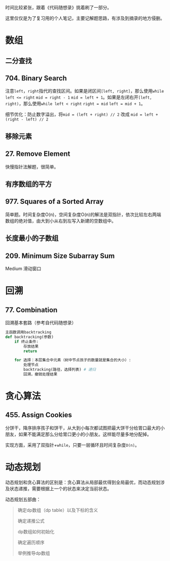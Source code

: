 时间比较紧张，跟着《代码随想录》挑着刷了一部分。

这里仅仅是为了复习用的个人笔记，主要记解题思路，有涉及到摘录的地方侵删。

# 数组
## 二分查找
## 704. Binary Search
注意`left`，`right`指代的查找区间。如果是闭区间`[left, right]`，那么使用`while left <= right` `mid = right - 1` `mid = left + 1`。如果是左闭右开`[left, right)`，那么使用`while left < right` `right = mid` `left = mid + 1`。

细节优化：防止数字溢出，将`mid = (left + right) // 2` 改成 `mid = left + (right - left) // 2`

## 移除元素
## 27. Remove Element
快慢指针法解题，很简单。

## 有序数组的平方
## 977. Squares of a Sorted Array
简单题。时间复杂度O(n)，空间复杂度O(n)的解法是双指针，依次比较左右两端数组的绝对值，由大到小从右到左写入新建的空数组中。

## 长度最小的子数组
## 209. Minimum Size Subarray Sum
Medium 滑动窗口

# 回溯
## 77. Combination
回溯基本套路（参考自代码随想录）
```python
主函数调用backtracking
def backtracking(参数) 
    if 终止条件:
        存放结果
        return

    for 选择：本层集合中元素（树中节点孩子的数量就是集合的大小）:
        处理节点
        backtracking(路径，选择列表) # 递归
        回溯，撤销处理结果
```

# 贪心算法
## 455. Assign Cookies
分饼干，降序排序孩子和饼干，从大到小每次都试图把最大饼干分给胃口最大的小朋友，如果不能满足那么分给胃口更小的小朋友。这样能尽量多地分配掉。

实现方面，采用了双指针+`while`，只要一层循环且时间复杂度`O(n)`。

# 动态规划
动态规划和贪心算法的区别是：贪心算法从局部最优得到全局最优，而动态规划涉及状态递推，需要根据上一个的状态来决定当前状态。

动态规划五部曲：
> 确定dp数组（dp table）以及下标的含义
>
> 确定递推公式
> 
> dp数组如何初始化
> 
> 确定遍历顺序
> 
> 举例推导dp数组
